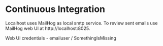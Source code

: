 # Continuous Integration

Localhost uses MailHog as local smtp service. To review sent emails use MailHog web UI at http://localhost:8025.

Web UI credentials - emailuser / SomethingIsMissing